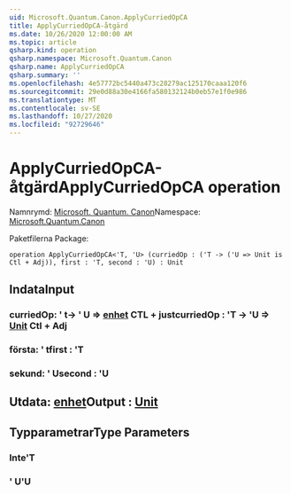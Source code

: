 ```yaml
---
uid: Microsoft.Quantum.Canon.ApplyCurriedOpCA
title: ApplyCurriedOpCA-åtgärd
ms.date: 10/26/2020 12:00:00 AM
ms.topic: article
qsharp.kind: operation
qsharp.namespace: Microsoft.Quantum.Canon
qsharp.name: ApplyCurriedOpCA
qsharp.summary: ''
ms.openlocfilehash: 4e57772bc5440a473c28279ac125170caaa120f6
ms.sourcegitcommit: 29e0d88a30e4166fa580132124b0eb57e1f0e986
ms.translationtype: MT
ms.contentlocale: sv-SE
ms.lasthandoff: 10/27/2020
ms.locfileid: "92729646"
---
```

# <a name="applycurriedopca-operation"></a><span data-ttu-id="6979c-102">ApplyCurriedOpCA-åtgärd</span><span class="sxs-lookup"><span data-stu-id="6979c-102">ApplyCurriedOpCA operation</span></span>

<span data-ttu-id="6979c-103">Namnrymd: [Microsoft. Quantum. Canon](xref:Microsoft.Quantum.Canon)</span><span class="sxs-lookup"><span data-stu-id="6979c-103">Namespace: [Microsoft.Quantum.Canon](xref:Microsoft.Quantum.Canon)</span></span>

<span data-ttu-id="6979c-104">Paketfilerna [](https://nuget.org/packages/)</span><span class="sxs-lookup"><span data-stu-id="6979c-104">Package: [](https://nuget.org/packages/)</span></span>




```qsharp
operation ApplyCurriedOpCA<'T, 'U> (curriedOp : ('T -> ('U => Unit is Ctl + Adj)), first : 'T, second : 'U) : Unit
```


## <a name="input"></a><span data-ttu-id="6979c-105">Indata</span><span class="sxs-lookup"><span data-stu-id="6979c-105">Input</span></span>

### <a name="curriedop--t---u--unit-ctl--adj"></a><span data-ttu-id="6979c-106">curriedOp: ' t-> ' U => [enhet](xref:microsoft.quantum.lang-ref.unit) CTL + just</span><span class="sxs-lookup"><span data-stu-id="6979c-106">curriedOp : 'T -> 'U => [Unit](xref:microsoft.quantum.lang-ref.unit) Ctl + Adj</span></span>




### <a name="first--t"></a><span data-ttu-id="6979c-107">första: ' t</span><span class="sxs-lookup"><span data-stu-id="6979c-107">first : 'T</span></span>




### <a name="second--u"></a><span data-ttu-id="6979c-108">sekund: ' U</span><span class="sxs-lookup"><span data-stu-id="6979c-108">second : 'U</span></span>





## <a name="output--unit"></a><span data-ttu-id="6979c-109">Utdata: [enhet](xref:microsoft.quantum.lang-ref.unit)</span><span class="sxs-lookup"><span data-stu-id="6979c-109">Output : [Unit](xref:microsoft.quantum.lang-ref.unit)</span></span>



## <a name="type-parameters"></a><span data-ttu-id="6979c-110">Typparametrar</span><span class="sxs-lookup"><span data-stu-id="6979c-110">Type Parameters</span></span>

### <a name="t"></a><span data-ttu-id="6979c-111">Inte</span><span class="sxs-lookup"><span data-stu-id="6979c-111">'T</span></span>


### <a name="u"></a><span data-ttu-id="6979c-112">' U</span><span class="sxs-lookup"><span data-stu-id="6979c-112">'U</span></span>

